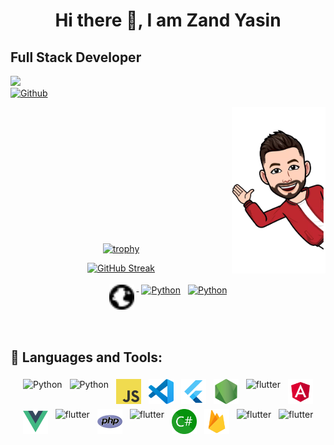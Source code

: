 # <div align='center'>  Hi there 👋, I am Zand Yasin </div>
 ## Full Stack Developer &nbsp;
 ![](https://komarev.com/ghpvc/?username=zand-yasin)   
 [![Github](https://img.shields.io/github/followers/zand-yasin?label=Follow&style=social)](https://github.com/zand-yasin)
 


<img  align="right"  width="150" src="/images/hi.png">

<br/>

</br>
</br>
</br>
</br>
</br>
</br>
</br>

</br>
</br>
</br>
</br>

  
  <div align='center'> 
    

</div>

 

<div align="center">
 
 
 [![trophy](https://github-profile-trophy.vercel.app/?username=zand-yasin&theme=darkhub&row=2&column=3)](https://github.com/ryo-ma/github-profile-trophy)
 
</div>



  <div align="center">
  
[![GitHub Streak](https://github-readme-streak-stats.herokuapp.com/?user=zand-yasin&theme=tokyonight)](https://git.io/streak-stats)
</div>

<div align="center">


</div>



<p align="center">
 <a href="http://zandyasin.orgfree.com" target="_blank" rel="noopener noreferrer"> <img src="https://raw.githubusercontent.com/iconic/open-iconic/master/svg/globe.svg" alt="Python" height="40" style="vertical-align:top; margin:4px"> </a>
 <a href="https://www.linkedin.com/in/zand-yasin-021023176/" target="_blank" rel="noopener noreferrer"> <img src="https://cdn.jsdelivr.net/npm/simple-icons@v3/icons/linkedin.svg" alt="Python" height="40" style="vertical-align:top; margin:4px"></a>
 <a href="mailto:zandyasin98@gmail.com"> <img src="https://cdn.jsdelivr.net/npm/simple-icons@v3/icons/gmail.svg" alt="Python" height="40" style="vertical-align:top; margin:4px"></a>
</p>

<br />

## 🧰 Languages and Tools:
<p align="center">
<img src="https://assets.ubuntu.com/v1/8dd99b80-ubuntu-logo14.png" alt="Python" height="40" style="vertical-align:top; margin:4px">
<img src="https://www.windowsmanagementexperts.com/wp-content/uploads/2020/02/macOS.png" alt="Python" height="40" style="vertical-align:top; margin:4px">
<img src="https://raw.githubusercontent.com/github/explore/80688e429a7d4ef2fca1e82350fe8e3517d3494d/topics/javascript/javascript.png" alt="Javascript" height="40" style="vertical-align:top; margin:4px">
<img src="https://raw.githubusercontent.com/github/explore/80688e429a7d4ef2fca1e82350fe8e3517d3494d/topics/visual-studio-code/visual-studio-code.png" alt="VS Code" height="40" style="vertical-align:top; margin:4px">
<img src="https://raw.githubusercontent.com/github/explore/80688e429a7d4ef2fca1e82350fe8e3517d3494d/topics/flutter/flutter.png" alt="flutter" height="40" style="vertical-align:top; margin:4px">
<img src="https://raw.githubusercontent.com/github/explore/80688e429a7d4ef2fca1e82350fe8e3517d3494d/topics/nodejs/nodejs.png" alt="flutter" height="40" style="vertical-align:top; margin:4px">
<img src="https://d33wubrfki0l68.cloudfront.net/e937e774cbbe23635999615ad5d7732decad182a/26072/logo-small.ede75a6b.svg" alt="flutter" height="40" style="vertical-align:top; margin:4px">
<img src="https://raw.githubusercontent.com/github/explore/80688e429a7d4ef2fca1e82350fe8e3517d3494d/topics/angular/angular.png" alt="flutter" height="40" style="vertical-align:top; margin:4px">
<img src="https://raw.githubusercontent.com/github/explore/80688e429a7d4ef2fca1e82350fe8e3517d3494d/topics/vue/vue.png" alt="flutter" height="40" style="vertical-align:top; margin:4px">
<img src="https://1000logos.net/wp-content/uploads/2020/09/Java-Logo.png" alt="flutter" height="40" style="vertical-align:top; margin:4px">
<img src="https://raw.githubusercontent.com/github/explore/80688e429a7d4ef2fca1e82350fe8e3517d3494d/topics/php/php.png" alt="flutter" height="40" style="vertical-align:top; margin:4px">
<img src="https://upload.wikimedia.org/wikipedia/commons/thumb/3/36/Logo.min.svg/1200px-Logo.min.svg.png" alt="flutter" height="40" style="vertical-align:top; margin:4px">
<img src="https://raw.githubusercontent.com/github/explore/80688e429a7d4ef2fca1e82350fe8e3517d3494d/topics/csharp/csharp.png" alt="flutter" height="40" style="vertical-align:top; margin:4px">
<img src="https://raw.githubusercontent.com/github/explore/80688e429a7d4ef2fca1e82350fe8e3517d3494d/topics/firebase/firebase.png" alt="flutter" height="40" style="vertical-align:top; margin:4px">
<img src="https://upload.wikimedia.org/wikipedia/commons/thumb/0/05/Go_Logo_Blue.svg/1280px-Go_Logo_Blue.svg.png" alt="flutter" height="40" style="vertical-align:top; margin:4px">
<img src="https://wikitech-static.wikimedia.org/w/images/wikitech/8/8e/Mysql_logo.png" alt="flutter" height="40" style="vertical-align:top; margin:4px">
</p>
